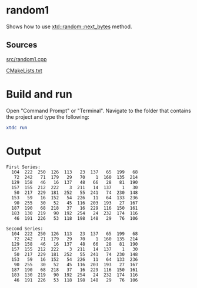 # random1

Shows how to use [xtd::random::next_bytes](https://gammasoft71.github.io/xtd/reference_guides/latest/classxtd_1_1random.html#a1075ee5aac60100ca2c6e60d2ac065d1) method.

## Sources

[src/random1.cpp](src/random1.cpp)

[CMakeLists.txt](CMakeLists.txt)

# Build and run

Open "Command Prompt" or "Terminal". Navigate to the folder that contains the project and type the following:

```cmake
xtdc run
```

# Output

```
First Series:
  104  222  250  126  113   23  137   65  199   68
   72  242   71  179   29   70    1  160  135  214
  129  158   46   16  137   48   66   28   81  190
  157  155  212  222    3  211   14  137    1   30
   50  217  229  181  252   55  241   74  230  148
  153   59   16  152   54  226   11   64  133  236
   90  255   30   52   45  116  203  193   27  167
  187  190   68  218   37   16  229  116  150  161
  183  130  219   90  192  254   24  232  174  116
   46  191  226   53  118  198  148   29   76  106

Second Series:
  104  222  250  126  113   23  137   65  199   68
   72  242   71  179   29   70    1  160  135  214
  129  158   46   16  137   48   66   28   81  190
  157  155  212  222    3  211   14  137    1   30
   50  217  229  181  252   55  241   74  230  148
  153   59   16  152   54  226   11   64  133  236
   90  255   30   52   45  116  203  193   27  167
  187  190   68  218   37   16  229  116  150  161
  183  130  219   90  192  254   24  232  174  116
   46  191  226   53  118  198  148   29   76  106
```
